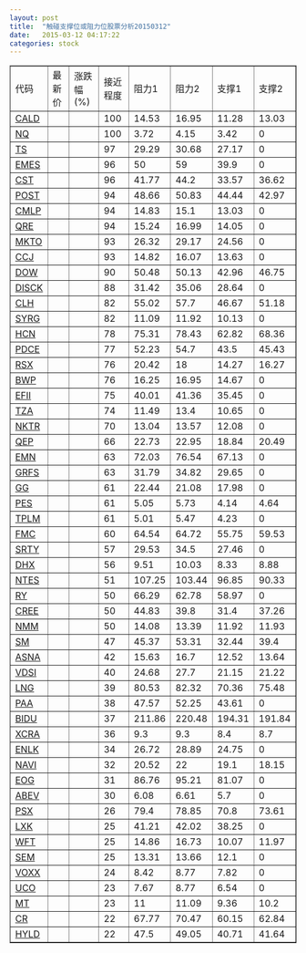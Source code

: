 ```yaml
---
layout: post
title:  "触碰支撑位或阻力位股票分析20150312"
date:   2015-03-12 04:17:22
categories: stock
---
```

<script type="text/javascript">
var stockList = []
stockList.push('gb_cald');
stockList.push('gb_nq');
stockList.push('gb_ts');
stockList.push('gb_emes');
stockList.push('gb_cst');
stockList.push('gb_post');
stockList.push('gb_cmlp');
stockList.push('gb_qre');
stockList.push('gb_mkto');
stockList.push('gb_ccj');
stockList.push('gb_dow');
stockList.push('gb_disck');
stockList.push('gb_clh');
stockList.push('gb_syrg');
stockList.push('gb_hcn');
stockList.push('gb_pdce');
stockList.push('gb_rsx');
stockList.push('gb_bwp');
stockList.push('gb_efii');
stockList.push('gb_tza');
stockList.push('gb_nktr');
stockList.push('gb_qep');
stockList.push('gb_emn');
stockList.push('gb_grfs');
stockList.push('gb_gg');
stockList.push('gb_pes');
stockList.push('gb_tplm');
stockList.push('gb_fmc');
stockList.push('gb_srty');
stockList.push('gb_dhx');
stockList.push('gb_ntes');
stockList.push('gb_ry');
stockList.push('gb_cree');
stockList.push('gb_nmm');
stockList.push('gb_sm');
stockList.push('gb_asna');
stockList.push('gb_vdsi');
stockList.push('gb_lng');
stockList.push('gb_paa');
stockList.push('gb_bidu');
stockList.push('gb_xcra');
stockList.push('gb_enlk');
stockList.push('gb_navi');
stockList.push('gb_eog');
stockList.push('gb_abev');
stockList.push('gb_psx');
stockList.push('gb_lxk');
stockList.push('gb_wft');
stockList.push('gb_sem');
stockList.push('gb_voxx');
stockList.push('gb_uco');
stockList.push('gb_mt');
stockList.push('gb_cr');
stockList.push('gb_hyld');
</script>
<table border="1">
 <tr>
 <td>代码</td>
 <td>最新价</td>
 <td>涨跌幅(%)</td>
 <td>接近程度</td>
 <td>阻力1</td>
 <td>阻力2</td>
 <td>支撑1</td>
 <td>支撑2</td>
</tr>
  <tr id="cald" class="green">
  <td><a href="http://stock.finance.sina.com.cn/usstock/quotes/CALD.html" target="_blank">CALD</a></td><td></td><td></td><td>100</td><td>14.53</td><td>16.95</td><td>11.28</td><td>13.03</td></tr>
  <tr id="nq" class="green">
  <td><a href="http://stock.finance.sina.com.cn/usstock/quotes/NQ.html" target="_blank">NQ</a></td><td></td><td></td><td>100</td><td>3.72</td><td>4.15</td><td>3.42</td><td>0</td></tr>
  <tr id="ts" class="green">
  <td><a href="http://stock.finance.sina.com.cn/usstock/quotes/TS.html" target="_blank">TS</a></td><td></td><td></td><td>97</td><td>29.29</td><td>30.68</td><td>27.17</td><td>0</td></tr>
  <tr id="emes" class="red">
  <td><a href="http://stock.finance.sina.com.cn/usstock/quotes/EMES.html" target="_blank">EMES</a></td><td></td><td></td><td>96</td><td>50</td><td>59</td><td>39.9</td><td>0</td></tr>
  <tr id="cst" class="red">
  <td><a href="http://stock.finance.sina.com.cn/usstock/quotes/CST.html" target="_blank">CST</a></td><td></td><td></td><td>96</td><td>41.77</td><td>44.2</td><td>33.57</td><td>36.62</td></tr>
  <tr id="post" class="red">
  <td><a href="http://stock.finance.sina.com.cn/usstock/quotes/POST.html" target="_blank">POST</a></td><td></td><td></td><td>94</td><td>48.66</td><td>50.83</td><td>44.44</td><td>42.97</td></tr>
  <tr id="cmlp" class="red">
  <td><a href="http://stock.finance.sina.com.cn/usstock/quotes/CMLP.html" target="_blank">CMLP</a></td><td></td><td></td><td>94</td><td>14.83</td><td>15.1</td><td>13.03</td><td>0</td></tr>
  <tr id="qre" class="red">
  <td><a href="http://stock.finance.sina.com.cn/usstock/quotes/QRE.html" target="_blank">QRE</a></td><td></td><td></td><td>94</td><td>15.24</td><td>16.99</td><td>14.05</td><td>0</td></tr>
  <tr id="mkto" class="red">
  <td><a href="http://stock.finance.sina.com.cn/usstock/quotes/MKTO.html" target="_blank">MKTO</a></td><td></td><td></td><td>93</td><td>26.32</td><td>29.17</td><td>24.56</td><td>0</td></tr>
  <tr id="ccj" class="green">
  <td><a href="http://stock.finance.sina.com.cn/usstock/quotes/CCJ.html" target="_blank">CCJ</a></td><td></td><td></td><td>93</td><td>14.82</td><td>16.07</td><td>13.63</td><td>0</td></tr>
  <tr id="dow" class="green">
  <td><a href="http://stock.finance.sina.com.cn/usstock/quotes/DOW.html" target="_blank">DOW</a></td><td></td><td></td><td>90</td><td>50.48</td><td>50.13</td><td>42.96</td><td>46.75</td></tr>
  <tr id="disck" class="red">
  <td><a href="http://stock.finance.sina.com.cn/usstock/quotes/DISCK.html" target="_blank">DISCK</a></td><td></td><td></td><td>88</td><td>31.42</td><td>35.06</td><td>28.64</td><td>0</td></tr>
  <tr id="clh" class="red">
  <td><a href="http://stock.finance.sina.com.cn/usstock/quotes/CLH.html" target="_blank">CLH</a></td><td></td><td></td><td>82</td><td>55.02</td><td>57.7</td><td>46.67</td><td>51.18</td></tr>
  <tr id="syrg" class="red">
  <td><a href="http://stock.finance.sina.com.cn/usstock/quotes/SYRG.html" target="_blank">SYRG</a></td><td></td><td></td><td>82</td><td>11.09</td><td>11.92</td><td>10.13</td><td>0</td></tr>
  <tr id="hcn" class="red">
  <td><a href="http://stock.finance.sina.com.cn/usstock/quotes/HCN.html" target="_blank">HCN</a></td><td></td><td></td><td>78</td><td>75.31</td><td>78.43</td><td>62.82</td><td>68.36</td></tr>
  <tr id="pdce" class="red">
  <td><a href="http://stock.finance.sina.com.cn/usstock/quotes/PDCE.html" target="_blank">PDCE</a></td><td></td><td></td><td>77</td><td>52.23</td><td>54.7</td><td>43.5</td><td>45.43</td></tr>
  <tr id="rsx" class="green">
  <td><a href="http://stock.finance.sina.com.cn/usstock/quotes/RSX.html" target="_blank">RSX</a></td><td></td><td></td><td>76</td><td>20.42</td><td>18</td><td>14.27</td><td>16.27</td></tr>
  <tr id="bwp" class="red">
  <td><a href="http://stock.finance.sina.com.cn/usstock/quotes/BWP.html" target="_blank">BWP</a></td><td></td><td></td><td>76</td><td>16.25</td><td>16.95</td><td>14.67</td><td>0</td></tr>
  <tr id="efii" class="red">
  <td><a href="http://stock.finance.sina.com.cn/usstock/quotes/EFII.html" target="_blank">EFII</a></td><td></td><td></td><td>75</td><td>40.01</td><td>41.36</td><td>35.45</td><td>0</td></tr>
  <tr id="tza" class="red">
  <td><a href="http://stock.finance.sina.com.cn/usstock/quotes/TZA.html" target="_blank">TZA</a></td><td></td><td></td><td>74</td><td>11.49</td><td>13.4</td><td>10.65</td><td>0</td></tr>
  <tr id="nktr" class="red">
  <td><a href="http://stock.finance.sina.com.cn/usstock/quotes/NKTR.html" target="_blank">NKTR</a></td><td></td><td></td><td>70</td><td>13.04</td><td>13.57</td><td>12.08</td><td>0</td></tr>
  <tr id="qep" class="green">
  <td><a href="http://stock.finance.sina.com.cn/usstock/quotes/QEP.html" target="_blank">QEP</a></td><td></td><td></td><td>66</td><td>22.73</td><td>22.95</td><td>18.84</td><td>20.49</td></tr>
  <tr id="emn" class="red">
  <td><a href="http://stock.finance.sina.com.cn/usstock/quotes/EMN.html" target="_blank">EMN</a></td><td></td><td></td><td>63</td><td>72.03</td><td>76.54</td><td>67.13</td><td>0</td></tr>
  <tr id="grfs" class="red">
  <td><a href="http://stock.finance.sina.com.cn/usstock/quotes/GRFS.html" target="_blank">GRFS</a></td><td></td><td></td><td>63</td><td>31.79</td><td>34.82</td><td>29.65</td><td>0</td></tr>
  <tr id="gg" class="green">
  <td><a href="http://stock.finance.sina.com.cn/usstock/quotes/GG.html" target="_blank">GG</a></td><td></td><td></td><td>61</td><td>22.44</td><td>21.08</td><td>17.98</td><td>0</td></tr>
  <tr id="pes" class="red">
  <td><a href="http://stock.finance.sina.com.cn/usstock/quotes/PES.html" target="_blank">PES</a></td><td></td><td></td><td>61</td><td>5.05</td><td>5.73</td><td>4.14</td><td>4.64</td></tr>
  <tr id="tplm" class="red">
  <td><a href="http://stock.finance.sina.com.cn/usstock/quotes/TPLM.html" target="_blank">TPLM</a></td><td></td><td></td><td>61</td><td>5.01</td><td>5.47</td><td>4.23</td><td>0</td></tr>
  <tr id="fmc" class="green">
  <td><a href="http://stock.finance.sina.com.cn/usstock/quotes/FMC.html" target="_blank">FMC</a></td><td></td><td></td><td>60</td><td>64.54</td><td>64.72</td><td>55.75</td><td>59.53</td></tr>
  <tr id="srty" class="red">
  <td><a href="http://stock.finance.sina.com.cn/usstock/quotes/SRTY.html" target="_blank">SRTY</a></td><td></td><td></td><td>57</td><td>29.53</td><td>34.5</td><td>27.46</td><td>0</td></tr>
  <tr id="dhx" class="green">
  <td><a href="http://stock.finance.sina.com.cn/usstock/quotes/DHX.html" target="_blank">DHX</a></td><td></td><td></td><td>56</td><td>9.51</td><td>10.03</td><td>8.33</td><td>8.88</td></tr>
  <tr id="ntes" class="green">
  <td><a href="http://stock.finance.sina.com.cn/usstock/quotes/NTES.html" target="_blank">NTES</a></td><td></td><td></td><td>51</td><td>107.25</td><td>103.44</td><td>96.85</td><td>90.33</td></tr>
  <tr id="ry" class="green">
  <td><a href="http://stock.finance.sina.com.cn/usstock/quotes/RY.html" target="_blank">RY</a></td><td></td><td></td><td>50</td><td>66.29</td><td>62.78</td><td>58.97</td><td>0</td></tr>
  <tr id="cree" class="green">
  <td><a href="http://stock.finance.sina.com.cn/usstock/quotes/CREE.html" target="_blank">CREE</a></td><td></td><td></td><td>50</td><td>44.83</td><td>39.8</td><td>31.4</td><td>37.26</td></tr>
  <tr id="nmm" class="green">
  <td><a href="http://stock.finance.sina.com.cn/usstock/quotes/NMM.html" target="_blank">NMM</a></td><td></td><td></td><td>50</td><td>14.08</td><td>13.39</td><td>11.92</td><td>11.93</td></tr>
  <tr id="sm" class="red">
  <td><a href="http://stock.finance.sina.com.cn/usstock/quotes/SM.html" target="_blank">SM</a></td><td></td><td></td><td>47</td><td>45.37</td><td>53.31</td><td>32.44</td><td>39.4</td></tr>
  <tr id="asna" class="green">
  <td><a href="http://stock.finance.sina.com.cn/usstock/quotes/ASNA.html" target="_blank">ASNA</a></td><td></td><td></td><td>42</td><td>15.63</td><td>16.7</td><td>12.52</td><td>13.64</td></tr>
  <tr id="vdsi" class="green">
  <td><a href="http://stock.finance.sina.com.cn/usstock/quotes/VDSI.html" target="_blank">VDSI</a></td><td></td><td></td><td>40</td><td>24.68</td><td>27.7</td><td>21.15</td><td>21.22</td></tr>
  <tr id="lng" class="green">
  <td><a href="http://stock.finance.sina.com.cn/usstock/quotes/LNG.html" target="_blank">LNG</a></td><td></td><td></td><td>39</td><td>80.53</td><td>82.32</td><td>70.36</td><td>75.48</td></tr>
  <tr id="paa" class="red">
  <td><a href="http://stock.finance.sina.com.cn/usstock/quotes/PAA.html" target="_blank">PAA</a></td><td></td><td></td><td>38</td><td>47.57</td><td>52.25</td><td>43.61</td><td>0</td></tr>
  <tr id="bidu" class="red">
  <td><a href="http://stock.finance.sina.com.cn/usstock/quotes/BIDU.html" target="_blank">BIDU</a></td><td></td><td></td><td>37</td><td>211.86</td><td>220.48</td><td>194.31</td><td>191.84</td></tr>
  <tr id="xcra" class="red">
  <td><a href="http://stock.finance.sina.com.cn/usstock/quotes/XCRA.html" target="_blank">XCRA</a></td><td></td><td></td><td>36</td><td>9.3</td><td>9.3</td><td>8.4</td><td>8.7</td></tr>
  <tr id="enlk" class="red">
  <td><a href="http://stock.finance.sina.com.cn/usstock/quotes/ENLK.html" target="_blank">ENLK</a></td><td></td><td></td><td>34</td><td>26.72</td><td>28.89</td><td>24.75</td><td>0</td></tr>
  <tr id="navi" class="green">
  <td><a href="http://stock.finance.sina.com.cn/usstock/quotes/NAVI.html" target="_blank">NAVI</a></td><td></td><td></td><td>32</td><td>20.52</td><td>22</td><td>19.1</td><td>18.15</td></tr>
  <tr id="eog" class="red">
  <td><a href="http://stock.finance.sina.com.cn/usstock/quotes/EOG.html" target="_blank">EOG</a></td><td></td><td></td><td>31</td><td>86.76</td><td>95.21</td><td>81.07</td><td>0</td></tr>
  <tr id="abev" class="green">
  <td><a href="http://stock.finance.sina.com.cn/usstock/quotes/ABEV.html" target="_blank">ABEV</a></td><td></td><td></td><td>30</td><td>6.08</td><td>6.61</td><td>5.7</td><td>0</td></tr>
  <tr id="psx" class="green">
  <td><a href="http://stock.finance.sina.com.cn/usstock/quotes/PSX.html" target="_blank">PSX</a></td><td></td><td></td><td>26</td><td>79.4</td><td>78.85</td><td>70.8</td><td>73.61</td></tr>
  <tr id="lxk" class="green">
  <td><a href="http://stock.finance.sina.com.cn/usstock/quotes/LXK.html" target="_blank">LXK</a></td><td></td><td></td><td>25</td><td>41.21</td><td>42.02</td><td>38.25</td><td>0</td></tr>
  <tr id="wft" class="green">
  <td><a href="http://stock.finance.sina.com.cn/usstock/quotes/WFT.html" target="_blank">WFT</a></td><td></td><td></td><td>25</td><td>14.86</td><td>16.73</td><td>10.07</td><td>11.97</td></tr>
  <tr id="sem" class="red">
  <td><a href="http://stock.finance.sina.com.cn/usstock/quotes/SEM.html" target="_blank">SEM</a></td><td></td><td></td><td>25</td><td>13.31</td><td>13.66</td><td>12.1</td><td>0</td></tr>
  <tr id="voxx" class="green">
  <td><a href="http://stock.finance.sina.com.cn/usstock/quotes/VOXX.html" target="_blank">VOXX</a></td><td></td><td></td><td>24</td><td>8.42</td><td>8.77</td><td>7.82</td><td>0</td></tr>
  <tr id="uco" class="green">
  <td><a href="http://stock.finance.sina.com.cn/usstock/quotes/UCO.html" target="_blank">UCO</a></td><td></td><td></td><td>23</td><td>7.67</td><td>8.77</td><td>6.54</td><td>0</td></tr>
  <tr id="mt" class="green">
  <td><a href="http://stock.finance.sina.com.cn/usstock/quotes/MT.html" target="_blank">MT</a></td><td></td><td></td><td>23</td><td>11</td><td>11.09</td><td>9.36</td><td>10.2</td></tr>
  <tr id="cr" class="green">
  <td><a href="http://stock.finance.sina.com.cn/usstock/quotes/CR.html" target="_blank">CR</a></td><td></td><td></td><td>22</td><td>67.77</td><td>70.47</td><td>60.15</td><td>62.84</td></tr>
  <tr id="hyld" class="green">
  <td><a href="http://stock.finance.sina.com.cn/usstock/quotes/HYLD.html" target="_blank">HYLD</a></td><td></td><td></td><td>22</td><td>47.5</td><td>49.05</td><td>40.71</td><td>41.64</td></tr>
</table>
